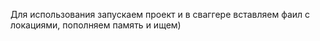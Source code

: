 Для использования запускаем проект и в сваггере вставляем фаил с локациями, пополняем память и ищем)
